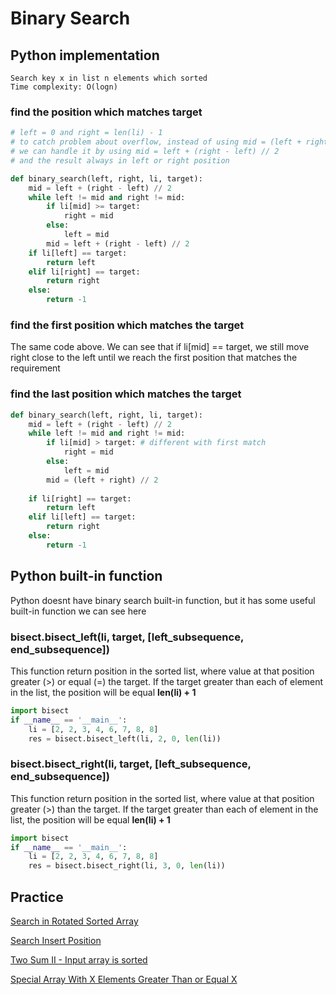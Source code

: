 # Binary Search
## Python implementation
```
Search key x in list n elements which sorted
Time complexity: O(logn)
```

### find the position which matches target
```python
# left = 0 and right = len(li) - 1
# to catch problem about overflow, instead of using mid = (left + right) // 2
# we can handle it by using mid = left + (right - left) // 2
# and the result always in left or right position

def binary_search(left, right, li, target):
    mid = left + (right - left) // 2
    while left != mid and right != mid:
        if li[mid] >= target:
            right = mid
        else:
            left = mid
        mid = left + (right - left) // 2
    if li[left] == target:
        return left
    elif li[right] == target:
        return right
    else:
        return -1
```

### find the first position which matches the target
The same code above. We can see that if li[mid] == target, we still move right close to the left until we reach the first position that matches the requirement

### find the last position which matches the target
```python
def binary_search(left, right, li, target):
    mid = left + (right - left) // 2
    while left != mid and right != mid:
        if li[mid] > target: # different with first match
            right = mid
        else:
            left = mid
        mid = (left + right) // 2
    
    if li[right] == target:
        return left
    elif li[left] == target:
        return right
    else:
        return -1
```

## Python built-in function
Python doesnt have binary search built-in function, but it has some useful built-in function we can see here
### bisect.bisect_left(li, target, [left_subsequence, end_subsequence])
This function return position in the sorted list, where value at that position greater (>) or equal (=) the target. If the target greater than each of element in the list, the position will be equal **len(li) + 1**
```python
import bisect
if __name__ == '__main__':
    li = [2, 2, 3, 4, 6, 7, 8, 8]
    res = bisect.bisect_left(li, 2, 0, len(li))
```

### bisect.bisect_right(li, target, [left_subsequence, end_subsequence])
This function return position in the sorted list, where value at that position greater (>) than the target. If the target greater than each of element in the list, the position will be equal **len(li) + 1**
```python
import bisect 
if __name__ == '__main__':
    li = [2, 2, 3, 4, 6, 7, 8, 8]
    res = bisect.bisect_right(li, 3, 0, len(li))
```

## Practice

[Search in Rotated Sorted Array](https://github.com/nghoanglong/DataStructures-Algorithms-CheatSheet/blob/master/06%20BINARY%20SEARCH/search_in_rst.py)

[Search Insert Position](https://github.com/nghoanglong/DataStructures-Algorithms-CheatSheet/blob/master/06%20BINARY%20SEARCH/search_ins_position.py)

[Two Sum II - Input array is sorted](https://github.com/nghoanglong/DataStructures-Algorithms-CheatSheet/blob/master/06%20BINARY%20SEARCH/two_sum_arrays.py)

[Special Array With X Elements Greater Than or Equal X](https://github.com/nghoanglong/DataStructures-Algorithms-CheatSheet/blob/master/06%20BINARY%20SEARCH/special_arr.py)
